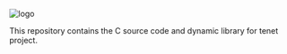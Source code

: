 ![logo](https://gitee.com/benrush/tenet-lib/raw/master/tenet.png)

This repository contains the C source code and dynamic library for tenet project.

